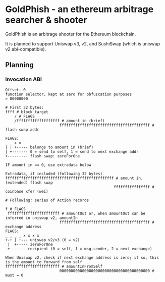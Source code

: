 # GoldPhish - an ethereum arbitrage searcher & shooter

GoldPhish is an arbitrage shooter for the Ethereum blockchain.

It is planned to support Uniswap v3, v2, and SushiSwap (which is uniswap v2 abi-compatible).

## Planning

### Invocation ABI                                                 

```
Offset: 0
function selector, kept at zero for obfuscation purposes
> 00000000

# First 32 bytes:
ffff # block target
    / # FLAGS
    /fffffffffffffffffff # amount in (brief)
                        ffffffffffffffffffffffffffffffffffffffff # flash swap addr

FLAGS:
_ _ x x
| | +-+--- belongs to amount in (brief)
| +------- 0 = send to self, 1 = send to next exchange addr
+--------- flash swap: zeroForOne

IF amount in == 0, use extradata below

Extradata, if included (following 32 bytes)
ffffffffffffffffffffffffffffffffffffffffffffffff # amount in, (extended) flash swap
                                                ffffffffffffffff # coinbase xfer (wei)

# Following: series of Action records

f # FLAGS
 fffffffffffffffffffffff # amountOut or, when amountOut can be inferred in uniswap v2, amountIn
                        ffffffffffffffffffffffffffffffffffffffff # exchange address
FLAGS:
_ _ _ _ x x x x
+-+ | +--- uniswap v2/v3 (0 = v2)
 |  +----- zeroForOne
 +------- recipient (0 = self, 1 = msg.sender, 2 = next exchange)

When Uniswap v2, check if next exchange address is zero; if so, this is the amount to forward from self
ffffffffffffffffffffffff # amountInFromSelf
                        0000000000000000000000000000000000000000 # must = 0
```
